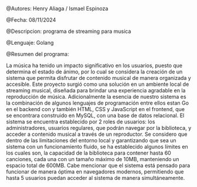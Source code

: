 
@Autores: Henry Aliaga / Ismael Espinoza

@Fecha: 08/11/2024

@Descripcion: programa de streaming para musica

@Lenguaje: Golang

@Resumen del programa:

La música ha tenido un impacto significativo en los usuarios, puesto que determina el estado de ánimo, por lo cual se considera la creación de un sistema que permita disfrutar de contenido musical de manera organizada y accesible. Este proyecto surgió como una solución en un ambiente local de streaming musical, diseñada para brindar una experiencia agradable en la reproducción de música.
Adicionalmente la esencia de nuestro sistema es la combinación de algunos lenguajes de programación entre ellos estan Go en el backend con y también HTML, CSS y JavaScript en el frontend, que se encontrara construido en MySQL, con una base de datos relacional.
El sistema se encuentra establecido por 2 roles de usuarios: los administradores, usuarios regulares, que podrán navegar por la biblioteca, y acceder a contenido musical a través de un reproductor.
Se considero que dentro de las limitaciones del entorno local y garantizando que sea un sistema con un funcionamiento fluido, se ha establecido algunos límites en los cuales son, la capacidad de la biblioteca para contener hasta 60 canciones, cada una con un tamaño máximo de 10MB, manteniendo un espacio total de 600MB. Cabe mencionar que el sistema está pensado para funcionar de manera óptima en navegadores modernos, permitiendo que hasta 5 usuarios puedan acceder al sistema de manera simultáneamente.


